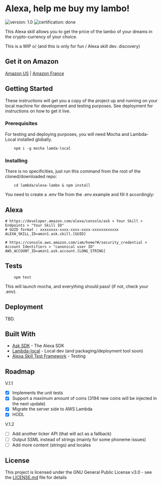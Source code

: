 # Alexa, help me buy my lambo!

![version: 1.0](https://img.shields.io/badge/version:-1.0-green.svg "version-1.0")
![certification: done](https://img.shields.io/badge/certification:-done-green.svg "certification-done")

This Alexa skill allows you to get the price of the lambo of your dreams in the crypto-currency of your choice.

This is a WIP o/ (and this is only for fun / Alexa skill dev. discovery)

## Get it on Amazon 
[Amazon US](https://www.amazon.com/dp/B07KWB41M2) | [Amazon France](https://www.amazon.com/dp/B07KWB41M2)

## Getting Started

These instructions will get you a copy of the project up and running on your local machine for development and testing purposes.
See deployment for instructions on how to get it live.

### Prerequisites

For testing and deploying purposes, you will need Mocha and Lambda-Local installed globally.

```
    npm i -g mocha lamda-local
```

### Installing

There is no specificities, just run this command from the root of the cloned/downloaded repo:

```
    cd lambda/alexa-lambo & npm install
```

You need to create a .env file from the .env.example and fill it accordingly:

## Alexa

```
# https://developer.amazon.com/alexa/console/ask > Your Skill > Endpoints > "Your Skill ID"
# GUID format : xxxxxxxx-xxxx-xxxx-xxxx-xxxxxxxxxxxx
ALEXA_SKILL_ID=amzn1.ask.skill.[GUID]

# https://console.aws.amazon.com/iam/home?#/security_credential > Account Identifiers > "canonical user ID"
AWS_ACCOUNT_ID=amzn1.ask.account.[LONG_STRING]
```

## Tests

```
    npm test
```

This will launch mocha, and everything should pass! (if not, check your .env).

## Deployment

TBD.

## Built With

- [Ask SDK](https://github.com/alexa/alexa-skills-kit-sdk-for-nodejs) - The Alexa SDK
- [Lambda-local](https://github.com/ashiina/lambda-local) - Local dev (and packaging/deployment tool soon)
- [Alexa Skill Test Framework](https://github.com/BrianMacIntosh/alexa-skill-test-framework) - Testing

## Roadmap

V.1.1

- [x] Implements the unit tests
- [x] Support a maximum amount of coins (3194 new coins will be injected in the next update)
- [x] Migrate the server side to AWS Lambda
- [x] HODL

V.1.2

- [ ] Add another ticker API (that will act as a fallback)
- [ ] Output SSML instead of strings (mainly for some phoneme issues)
- [ ] Add more content (strings) and locales

## License

This project is licensed under the GNU General Public License v3.0 - see the [LICENSE.md](LICENSE.md) file for details
